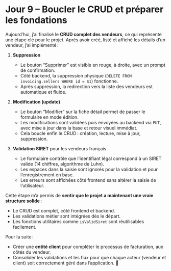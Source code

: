 # Jour 9 – Boucler le CRUD et préparer les fondations

Aujourd’hui, j’ai finalisé le **CRUD complet des vendeurs**, ce qui représente une étape clé pour le projet. Après avoir créé, listé et affiché les détails d’un vendeur, j’ai implémenté :

1. **Suppression**  
   - Le bouton “Supprimer” est visible en rouge, à droite, avec un prompt de confirmation.  
   - Côté backend, la suppression physique (`DELETE FROM invoicing.sellers WHERE id = $1`) fonctionne.  
   - Après suppression, la redirection vers la liste des vendeurs est automatique et fluide.

2. **Modification (update)**  
   - Le bouton “Modifier” sur la fiche détail permet de passer le formulaire en mode édition.  
   - Les modifications sont validées puis envoyées au backend via `PUT`, avec mise à jour dans la base et retour visuel immédiat.  
   - Cela boucle enfin le CRUD : création, lecture, mise à jour, suppression.

3. **Validation SIRET** pour les vendeurs français  
   - Le formulaire contrôle que l’identifiant légal correspond à un SIRET valide (14 chiffres, algorithme de Luhn).  
   - Les espaces dans la saisie sont ignorés pour la validation et pour l’enregistrement en base.  
   - Les erreurs sont affichées côté frontend sans altérer la saisie de l’utilisateur.

Cette étape m’a permis de **sentir que le projet a maintenant une vraie structure solide** :  

- Le CRUD est complet, côté frontend et backend.  
- Les validations métier sont intégrées dès le départ.  
- Les fonctions utilitaires comme `isValidSiret` sont réutilisables facilement.  

Pour la suite :  

- Créer une **entité client** pour compléter le processus de facturation, aux côtés du vendeur.  
- Consolider les validations et les flux pour que chaque acteur (vendeur et client) soit correctement géré dans l’application. 🚀
